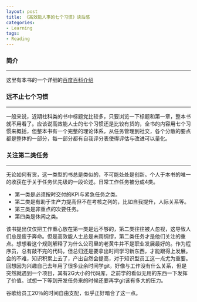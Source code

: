 ```yaml
---
layout: post
title: 《高效能人事的七个习惯》读后感
categories:
- Learning
tags:
- Reading
---
```


### 简介
-----------
这里有本书的一个详细的[百度百科介绍](http://baike.baidu.com/link?url=zBc7rQB2Us-Z2tuFvTaxdsasSSoWuRwyXynXJbEegTGIprxJC6ruWaYZGNMg83gy)

### 远不止七个习惯
-------------
一般来说，近期社科类的书中标题党比较多，只要浏览一下标题和第一章，整本书就不用看了。应该说高效能人士的七个习惯还是比较有货的，全书的内容用七个习惯来概括，但整本书有一个完整的理论体系，从任务管理到社交，各个分散的要点都是整体的一部分，每一部分都有自我评分表使得评估与改进可以量化。

### 关注第二类任务
--------------
无论如何有货，这一类型的书总是类似的，不可能处处是创新。个人于本书的唯一的收获在于关于任务优先级的一段论述。日常工作任务被分成4类。

* 第一类是必须按时交付的KPI与紧急任务之类。
* 第二类是有助于生产力提高但不在考核之列的，比如自我提升，人际关系等。
* 第三类是非重点的次要任务。
* 第四类是休闲之类。

该书提出仅仅把工作重心放在第一类是远不够的，第二类往往被人忽视，这导致人们总是疲于奔命。但是高效能人士总是未雨绸缪，第二类任务才是他们关注的重点。想想看这个规则解释了为什么公司里的老黄牛并不是职业发展最好的。作为程序员，总有敲不完的代码，但总归还是要拿出时间学习新东西，才能跟得上发展。会的不难，知识积累上去了，产出自然会提高，对于知识型员工这一点尤为重要。回想因为兴趣自己去年用了很多业余时间学git，好像与工作没有什么关系，但是突然就遇到一个项目，其有2G大小的代码库，之前学的看似无用的东西一下发挥了价值。试想一下等到开发任务来的时候还要再学git该有多大的压力。

谷歌给员工20％的时间自由支配，似乎正好暗合了这一点。